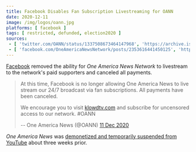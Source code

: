 ```yaml
---
title: Facebook Disables Fan Subscription Livestreaming for OANN
date: 2020-12-11
image: /img/logos/oann.jpg
platforms: [ facebook ]
tags: [ restricted, defunded, election2020 ]
sources:
 - [ 'twitter.com/OANN/status/1337508673464147968', 'https://archive.is/PV4qD' ]
 - [ 'facebook.com/OneAmericaNewsNetwork/posts/2353616441450125', 'https://archive.is/2QDeR' ]
---
```


[Facebook](/facebook/) removed the ability for _One America News Network_ to
livestream to the network's paid supporters and canceled all payments.

> At this time, Facebook is no longer allowing One America News to live stream
> our 24/7 broadcast via fan subscriptions. All payments have been canceled. 
>
> We encourage you to visit [klowdtv.com](https://klowdtv.com) and subscribe
> for uncensored access to our network. #OANN
>
> -- One America News (@OANN) [11 Dec 2020](https://archive.is/PV4qD)

_One America News_ was [demonetized and temporarily suspended from
YouTube](/events/youtube-suspends-demonetizes-oann/) about three weeks prior.
